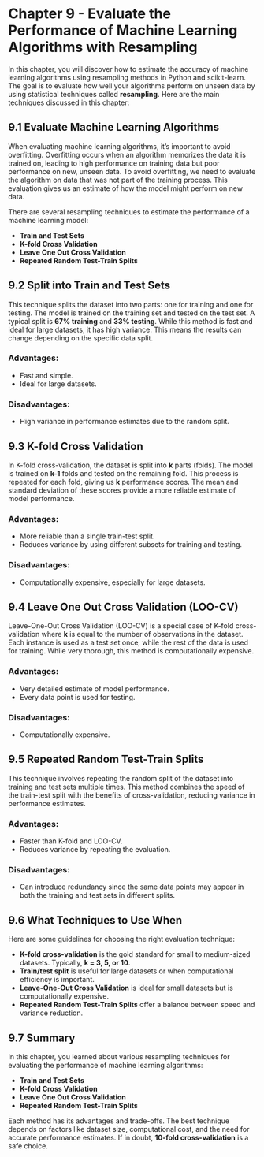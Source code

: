 # Chapter 9 - Evaluate the Performance of Machine Learning Algorithms with Resampling

In this chapter, you will discover how to estimate the accuracy of machine learning algorithms using resampling methods in Python and scikit-learn. The goal is to evaluate how well your algorithms perform on unseen data by using statistical techniques called **resampling**. Here are the main techniques discussed in this chapter:

## 9.1 Evaluate Machine Learning Algorithms

When evaluating machine learning algorithms, it’s important to avoid overfitting. Overfitting occurs when an algorithm memorizes the data it is trained on, leading to high performance on training data but poor performance on new, unseen data. To avoid overfitting, we need to evaluate the algorithm on data that was not part of the training process. This evaluation gives us an estimate of how the model might perform on new data.

There are several resampling techniques to estimate the performance of a machine learning model:

- **Train and Test Sets**
- **K-fold Cross Validation**
- **Leave One Out Cross Validation**
- **Repeated Random Test-Train Splits**

## 9.2 Split into Train and Test Sets

This technique splits the dataset into two parts: one for training and one for testing. The model is trained on the training set and tested on the test set. A typical split is **67% training** and **33% testing**. While this method is fast and ideal for large datasets, it has high variance. This means the results can change depending on the specific data split.

### Advantages:
- Fast and simple.
- Ideal for large datasets.

### Disadvantages:
- High variance in performance estimates due to the random split.

## 9.3 K-fold Cross Validation

In K-fold cross-validation, the dataset is split into **k** parts (folds). The model is trained on **k-1** folds and tested on the remaining fold. This process is repeated for each fold, giving us **k** performance scores. The mean and standard deviation of these scores provide a more reliable estimate of model performance.

### Advantages:
- More reliable than a single train-test split.
- Reduces variance by using different subsets for training and testing.

### Disadvantages:
- Computationally expensive, especially for large datasets.

## 9.4 Leave One Out Cross Validation (LOO-CV)

Leave-One-Out Cross Validation (LOO-CV) is a special case of K-fold cross-validation where **k** is equal to the number of observations in the dataset. Each instance is used as a test set once, while the rest of the data is used for training. While very thorough, this method is computationally expensive.

### Advantages:
- Very detailed estimate of model performance.
- Every data point is used for testing.

### Disadvantages:
- Computationally expensive.

## 9.5 Repeated Random Test-Train Splits

This technique involves repeating the random split of the dataset into training and test sets multiple times. This method combines the speed of the train-test split with the benefits of cross-validation, reducing variance in performance estimates.

### Advantages:
- Faster than K-fold and LOO-CV.
- Reduces variance by repeating the evaluation.

### Disadvantages:
- Can introduce redundancy since the same data points may appear in both the training and test sets in different splits.

## 9.6 What Techniques to Use When

Here are some guidelines for choosing the right evaluation technique:

- **K-fold cross-validation** is the gold standard for small to medium-sized datasets. Typically, **k = 3, 5, or 10**.
- **Train/test split** is useful for large datasets or when computational efficiency is important.
- **Leave-One-Out Cross Validation** is ideal for small datasets but is computationally expensive.
- **Repeated Random Test-Train Splits** offer a balance between speed and variance reduction.

## 9.7 Summary

In this chapter, you learned about various resampling techniques for evaluating the performance of machine learning algorithms:

- **Train and Test Sets**
- **K-fold Cross Validation**
- **Leave One Out Cross Validation**
- **Repeated Random Test-Train Splits**

Each method has its advantages and trade-offs. The best technique depends on factors like dataset size, computational cost, and the need for accurate performance estimates. If in doubt, **10-fold cross-validation** is a safe choice.
